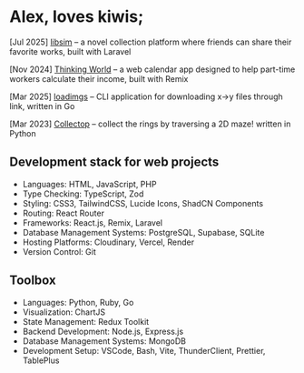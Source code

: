 # Alex, loves kiwis;

[Jul 2025] [libsim](https://github.com/vempr/libsim) – a novel collection platform where friends can share their favorite works, built with Laravel

[Nov 2024] [Thinking World](https://github.com/vempr/thinking-world) – a web calendar app designed to help part-time workers calculate their income, built with Remix

[Mar 2025] [loadimgs](https://github.com/vempr/loadimgs) – CLI application for downloading x->y files through link, written in Go

[Mar 2023] [Collectop](https://github.com/vempr/Collectop) – collect the rings by traversing a 2D maze! written in Python

## Development stack for web projects

- Languages: HTML, JavaScript, PHP
- Type Checking: TypeScript, Zod
- Styling: CSS3, TailwindCSS, Lucide Icons, ShadCN Components
- Routing: React Router
- Frameworks: React.js, Remix, Laravel
- Database Management Systems: PostgreSQL, Supabase, SQLite
- Hosting Platforms: Cloudinary, Vercel, Render
- Version Control: Git

## Toolbox

- Languages: Python, Ruby, Go
- Visualization: ChartJS
- State Management: Redux Toolkit
- Backend Development: Node.js, Express.js
- Database Management Systems: MongoDB
- Development Setup: VSCode, Bash, Vite, ThunderClient, Prettier, TablePlus
